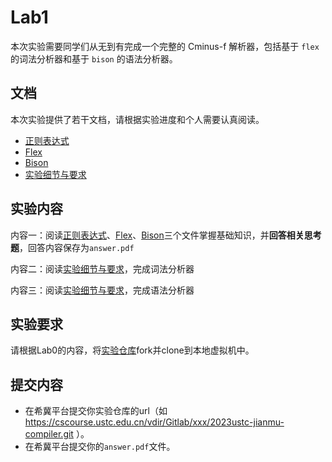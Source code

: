 # Lab1

本次实验需要同学们从无到有完成一个完整的 Cminus-f 解析器，包括基于 `flex` 的词法分析器和基于 `bison` 的语法分析器。

## 文档
本次实验提供了若干文档，请根据实验进度和个人需要认真阅读。
* [正则表达式](./正则表达式.md)
* [Flex](./Flex.md)
* [Bison](./Bison.md)
* [实验细节与要求](实验细节与要求.md)

## 实验内容

内容一：阅读[正则表达式](./正则表达式.md)、[Flex](./Flex.md)、[Bison](./Bison.md)三个文件掌握基础知识，并**回答相关思考题**，回答内容保存为`answer.pdf`

内容二：阅读[实验细节与要求](实验细节与要求.md)，完成词法分析器

内容三：阅读[实验细节与要求](实验细节与要求.md)，完成语法分析器


## 实验要求

请根据Lab0的内容，将[实验仓库](https://cscourse.ustc.edu.cn/vdir/Gitlab/compiler_staff/2023ustc-jianmu-compiler)fork并clone到本地虚拟机中。



## 提交内容

* 在希冀平台提交你实验仓库的url（如 https://cscourse.ustc.edu.cn/vdir/Gitlab/xxx/2023ustc-jianmu-compiler.git ）。
* 在希冀平台提交你的`answer.pdf`文件。